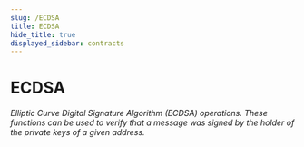 ```yaml
---
slug: /ECDSA
title: ECDSA
hide_title: true
displayed_sidebar: contracts
---
```

# ECDSA







*Elliptic Curve Digital Signature Algorithm (ECDSA) operations. These functions can be used to verify that a message was signed by the holder of the private keys of a given address.*


